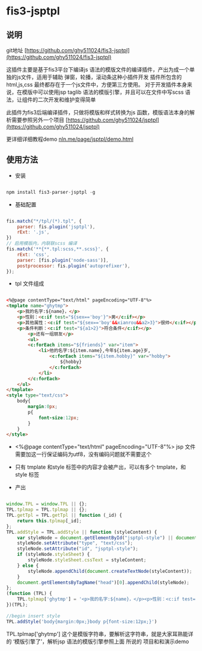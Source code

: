 # fis3-jsptpl


## 说明
git地址 [https://github.com/ghy511024/fis3-jsptpl](https://github.com/ghy511024/fis3-jsptpl)


这插件主要是基于fis3平台下编译js 语法的模版文件的编译插件，产出为成一个单独的js文件，适用于辅助 弹窗，轮播，滚动条这种小插件开发
插件所包含的 html,js,css 最终都存在于一个js文件中，方便第三方使用。
对于开发插件本身来说，在模版中可以使用jsp taglib 语法的模版引擎，并且可以在文件中写scss 语法，让组件的二次开发和维护变得简单

此插件为fis3后端编译插件，只做将模版和样式转换为js 函数，模版语法本身的解析需要参照另外一个项目 [https://github.com/ghy511024/jsptpl](https://github.com/ghy511024/jsptpl)

更详细详细教程demo [nln.me/page/jsptpl/demo.html](nln.me/page/jsptpl/demo.html)

## 使用方法
- 安装

~~~js 

npm install fis3-parser-jsptpl -g

~~~

- 基础配置

~~~js 

fis.match("*/tpl/(*).tpl", {
    parser: fis.plugin('jsptpl'),
    rExt: '.js',
})
// 启用模版内，内联联scss 编译
fis.match('**{**.tpl:scss,**.scss}', {
    rExt: 'css',
    parser: [fis.plugin('node-sass')],
    postprocessor: fis.plugin('autoprefixer'),
});

~~~

- tpl 文件组成

~~~html 

<%@page contentType="text/html" pageEncoding="UTF-8"%>
<tmplate name="ghytmp">
    <p>我的名字:${name}，</p>
    <p>性别：<c:if test="${sex=='boy'}">男</c:if></p>
    <p>其他属性：<c:if test="${sex=='boy'&&xianrou&&a2>3}">很帅</c:if></p>
    <p>条件判断：<c:if test="${a1>2}">符合条件</c:if></p>
        <p>还有一组朋友</p>
        <ul>
        <c:forEach items="${friends}" var="item">
            <li>他的名字:${item.name},今年${item.age}岁,
                <c:forEach items="${item.hobby}" var="hobby">
                    ${hobby} 
                </c:forEach> 
            </li>
        </c:forEach>
    </ul>
</tmplate>
<style type="text/css">
    body{
        margin:0px;
        p{
            font-size:12px;
        }
    }
</style>

~~~

- <%@page contentType="text/html" pageEncoding="UTF-8"%> jsp 文件需要加这一行保证编码为utf8，没有编码问题就不需要这个

- 只有 tmplate 和style 标签中的内容才会被产出，可以有多个 tmplate，和style 标签

- 产出

~~~js 

window.TPL = window.TPL || {};
TPL.tplmap = TPL.tplmap || {};
TPL.getTpl = TPL.getTpl || function (_id) {
    return this.tplmap[_id];
};
TPL.addStyle = TPL.addStyle || function (styleContent) {
    var styleNode = document.getElementById("jsptpl-style") || document.createElement("style");
    styleNode.setAttribute("type", "text/css");
    styleNode.setAttribute("id", "jsptpl-style");
    if (styleNode.styleSheet) {
        styleNode.styleSheet.cssText = styleContent;
    } else {
        styleNode.appendChild(document.createTextNode(styleContent));
    }
    document.getElementsByTagName("head")[0].appendChild(styleNode);
};
(function (TPL) {
    TPL.tplmap['ghytmp'] = '<p>我的名字:${name}，</p><p>性别：<c:if test="${sex==\'boy\'}">男</c:if></p><p>其他属性：<c:if test="${sex==\'boy\'&&xianrou&&a2>3}">很帅</c:if></p><p>条件判断：<c:if test="${a1>2}">符合条件</c:if></p><p>还有一组朋友</p><ul><c:forEach items="${friends}" var="item"><li>他的名字:${item.name},今年${item.age}岁,<c:forEach items="${item.hobby}" var="hobby">${hobby}</c:forEach></li></c:forEach></ul>'
})(TPL);
   
//begin insert style
TPL.addStyle('body{margin:0px;}body p{font-size:12px;}')

~~~

 TPL.tplmap['ghytmp'] 这个是模版字符串，要解析这字符串，就是大家耳熟能详的 ‘模版引擎了’，解析jsp 语法的模版引擎参照上面 所说的 项目和和演示demo